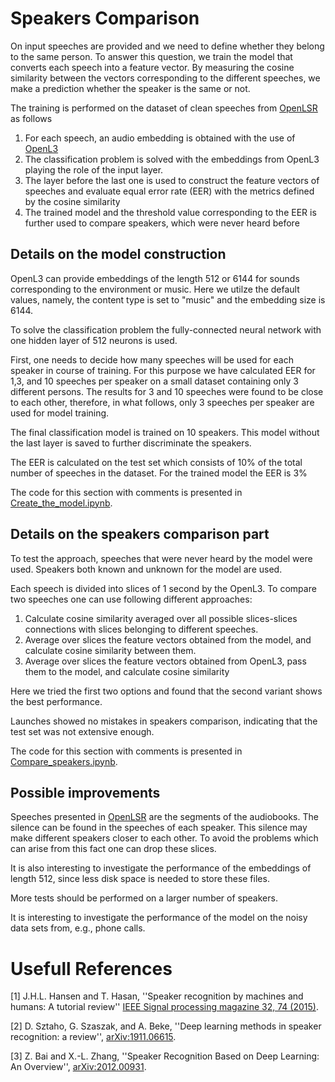 # Speakers Comparison

On input speeches are provided and we need to define whether they belong to the same person.
To answer this question, we train the model that converts each speech into a feature vector. By measuring the cosine similarity between the vectors corresponding to the different speeches, we make a prediction whether the speaker is the same or not.

The training is performed on the dataset of clean speeches from [OpenLSR](https://www.openslr.org/resources/12/train-clean-100.tar.gz) as follows
1. For each speech, an audio embedding is obtained with the use of [OpenL3](https://openl3.readthedocs.io/en/latest/)
2. The classification problem is solved with the embeddings from OpenL3 playing the role of the input layer.
3. The layer before the last one is used to construct the feature vectors of speeches and evaluate equal error rate (EER) with the metrics defined by the cosine similarity
4. The trained model and the threshold value corresponding to the EER is further used to compare speakers, which were never heard before

## Details on the model construction

OpenL3 can provide embeddings of the length 512 or 6144 for sounds corresponding to the environment or music. Here we utilze the default values, namely, the content type is set to "music" and the embedding size is 6144.

To solve the classification problem the fully-connected neural network with one hidden layer of 512 neurons is used.

First, one needs to decide how many speeches will be used for each speaker in course of training. For this purpose we have calculated EER for 1,3, and 10 speeches per speaker on a small dataset containing only 3 different persons. The results for 3 and 10 speeches were found to be close to each other, therefore, in what follows, only 3 speeches per speaker are used for model training.

The final classification model is trained on 10 speakers. This model without the last layer is saved to further discriminate the speakers.

The EER is calculated on the test set which consists of 10% of the total number of speeches in the dataset. For the trained model the EER is 3%

The code for this section with comments is presented in [Create_the_model.ipynb](Create_the_model.ipynb).

## Details on the speakers comparison part

To test the approach, speeches that were never heard by the model were used. Speakers both known and unknown for the model are used.

Each speech is divided into slices of 1 second by the OpenL3. To compare two speeches one can use following different approaches:
1. Calculate cosine similarity averaged over all possible slices-slices connections with slices belonging to different speeches.
2. Average over slices the feature vectors obtained from the model, and calculate cosine similarity between them.
3. Average over slices the feature vectors obtained from OpenL3, pass them to the model, and calculate cosine similarity

Here we tried the first two options and found that the second variant shows the best performance.

Launches showed no mistakes in speakers comparison, indicating that the test set was not extensive enough.

The code for this section with comments is presented in [Compare_speakers.ipynb](Compare_speakers.ipynb).

## Possible improvements

Speeches presented in [OpenLSR](https://www.openslr.org/resources/12/train-clean-100.tar.gz) are the segments of the audiobooks. The silence can be found in the speeches of each speaker. This silence may make different speakers closer to each other. To avoid the problems which can arise from this fact one can drop these slices.

It is also interesting to investigate the performance of the embeddings of length 512, since less disk space is needed to store these files.

More tests should be performed on a larger number of speakers. 

It is interesting to investigate the performance of the model on the noisy data sets from, e.g., phone calls.

# Usefull References

[1] J.H.L. Hansen and T. Hasan,
''Speaker recognition by machines and humans: A tutorial review'' 
[IEEE Signal processing magazine 32, 74 (2015)](https://www.semanticscholar.org/paper/Speaker-Recognition-by-Machines-and-Humans%3A-A-Hansen-Hasan/c7d244dde874f82e5982e27391251fa66d41de8f#paper-header).

[2] D. Sztaho, G. Szaszak, and A. Beke,
''Deep learning methods in speaker recognition: a review'',
[arXiv:1911.06615](https://arxiv.org/abs/1911.06615).

[3] Z. Bai and X.-L. Zhang,
''Speaker Recognition Based on Deep Learning: An Overview'',
[arXiv:2012.00931](https://arxiv.org/abs/2012.00931).
